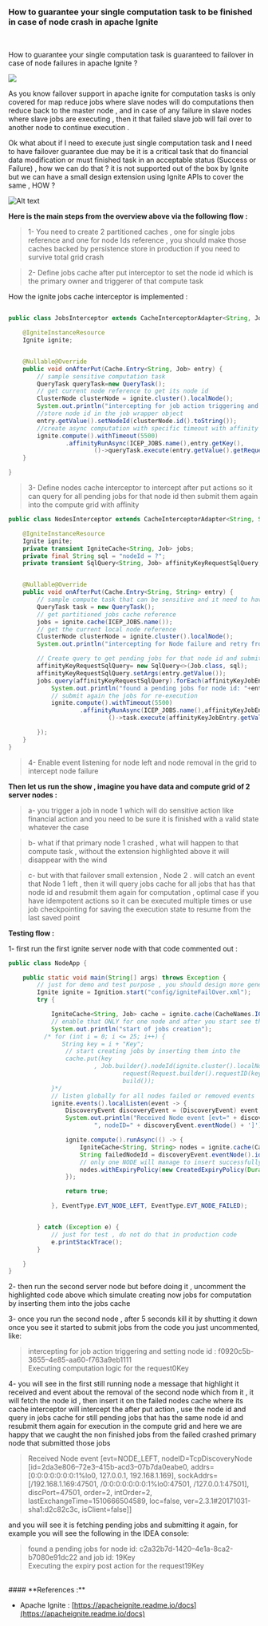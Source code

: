 ### How to guarantee your single computation task to be finished in case of node crash in apache Ignite 
</br>

How to guarantee your single computation task is guaranteed to failover in case
of node failures in apache Ignite ?


![](https://cdn-images-1.medium.com/max/800/1*Yclh5mXd8QfJu3AYMEfBWQ.png)

As you know failover support in apache ignite for computation tasks is only
covered for map reduce jobs where slave nodes will do computations then reduce
back to the master node , and in case of any failure in slave nodes where slave
jobs are executing , then it that failed slave job will fail over to another
node to continue execution .

Ok what about if I need to execute just single computation task and I need to
 have failover guarantee due may be it is a critical task that do financial data
modification or must finished task in an acceptable status (Success or Failure)
, how we can do that ? it is not supported out of the box by Ignite but we can
have a small design extension using Ignite APIs to cover the same , HOW ?

![Alt text](/config/igniteFailOver.jpg?raw=true "Overview design")

**Here is the main steps from the overview above via the following flow :**

> 1- You need to create 2 partitioned caches , one for single jobs reference and
> one for node Ids reference , you should make those caches backed by persistence
store in production if you need to survive total grid crash

> 2- Define jobs cache after put interceptor to set the node id which is the
> primary owner and triggerer of that compute task 

How the ignite jobs cache interceptor is implemented :
```java

public class JobsInterceptor extends CacheInterceptorAdapter<String, Job> {

    @IgniteInstanceResource
    Ignite ignite;


    @Nullable@Override
    public void onAfterPut(Cache.Entry<String, Job> entry) {
        // sample sensitive computation task
        QueryTask queryTask=new QueryTask();
        // get current node reference to get its node id
        ClusterNode clusterNode = ignite.cluster().localNode();
        System.out.println("intercepting for job action triggering and setting node id : "+ clusterNode.id().toString());
        //store node id in the job wrapper object
        entry.getValue().setNodeId(clusterNode.id().toString());
        //create async computation with specific timeout with affinity to the jobs data cache to have collocated computation
        ignite.compute().withTimeout(5500)
                .affinityRunAsync(ICEP_JOBS.name(),entry.getKey(),
                        ()->queryTask.execute(entry.getValue().getRequest()));
    }

}
```
> 3- Define nodes cache interceptor to intercept after put actions so it can query
> for all pending jobs for that node id then submit them again into the compute
grid with affinity 
```java
public class NodesInterceptor extends CacheInterceptorAdapter<String, String> {

    @IgniteInstanceResource
    Ignite ignite;
    private transient IgniteCache<String, Job> jobs;
    private final String sql = "nodeId = ?";
    private transient SqlQuery<String, Job> affinityKeyRequestSqlQuery;


    @Nullable@Override
    public void onAfterPut(Cache.Entry<String, String> entry) {
        // sample compute task that can be sensitive and it need to have fail over support
        QueryTask task = new QueryTask();
        // get partitioned jobs cache reference
        jobs = ignite.cache(ICEP_JOBS.name());
        // get the current local node reference
        ClusterNode clusterNode = ignite.cluster().localNode();
        System.out.println("intercepting for Node failure and retry from node id : "+ clusterNode.id().toString()+" to node id : "+entry.getValue());

        // Create query to get pending jobs for that node id and submit them again
        affinityKeyRequestSqlQuery= new SqlQuery<>(Job.class, sql);
        affinityKeyRequestSqlQuery.setArgs(entry.getValue());
        jobs.query(affinityKeyRequestSqlQuery).forEach(affinityKeyJobEntry -> {
            System.out.println("found a pending jobs for node id: "+entry.getValue() +" and job id: "+affinityKeyJobEntry.getKey());
            // submit again the jobs for re-execution
            ignite.compute().withTimeout(5500)
                    .affinityRunAsync(ICEP_JOBS.name(),affinityKeyJobEntry.getKey(),
                            ()->task.execute(affinityKeyJobEntry.getValue().request));

        });
    }
}
```



> 4- Enable event listening for node left and node removal in the grid to
> intercept node failure

**Then let us run the show , imagine you have data and compute grid of 2 server
nodes :**

> a- you trigger a job in node 1 which will do sensitive action like financial
> action and you need to be sure it is finished with a valid state whatever the
case 

> b- what if that primary node 1 crashed , what will happen to that compute task ,
> without the extension highlighted above it will disappear with the wind 

> c- but with that failover small extension , Node 2 . will catch an event that
> Node 1 left , then it will query jobs cache for all jobs that has that node id
and resubmit them again for computation , optimal case if you have idempotent
actions so it can be executed multiple times or use job checkpointing for saving
the execution state to resume from the last saved point 

**Testing flow :**

1- first run the first ignite server node with that code commented out :
```java
public class NodeApp {

    public static void main(String[] args) throws Exception {
        // just for demo and test purpose , you should design more generic bootstrap logic to start your node
        Ignite ignite = Ignition.start("config/igniteFailOver.xml");
        try {

            IgniteCache<String, Job> cache = ignite.cache(CacheNames.ICEP_JOBS.name());
            // enable that ONLY for one node and after you start see the system outs , you can kill that node to see the fail over logic in the second node
            System.out.println("start of jobs creation");
          /* for (int i = 0; i <= 25; i++) {
               String key = i + "Key";
                // start creating jobs by inserting them into the
                cache.put(key
                        , Job.builder().nodeId(ignite.cluster().localNode().id().toString()).
                                request(Request.builder().requestID(key).modifiedTimestamp(System.currentTimeMillis()).build()).
                                build());
            }*/
            // listen globally for all nodes failed or removed events
            ignite.events().localListen(event -> {
                DiscoveryEvent discoveryEvent = (DiscoveryEvent) event;
                System.out.println("Received Node event [evt=" + discoveryEvent.name() +
                        ", nodeID=" + discoveryEvent.eventNode() + ']');

                ignite.compute().runAsync(() -> {
                    IgniteCache<String, String> nodes = ignite.cache(CacheNames.ICEP_NODES.name());
                    String failedNodeId = discoveryEvent.eventNode().id().toString();
                    // only one NODE will manage to insert successfully as it it is an atomic operation and thread safe
                    nodes.withExpiryPolicy(new CreatedExpiryPolicy(Duration.ONE_HOUR)).putIfAbsent(failedNodeId, failedNodeId);
                });

                return true;

            }, EventType.EVT_NODE_LEFT, EventType.EVT_NODE_FAILED);


        } catch (Exception e) {
            // just for test , do not do that in production code
            e.printStackTrace();
        }

    }
}

```
2- then run the second server node but before doing it , uncomment the
highlighted code above which simulate creating now jobs for computation by
inserting them into the jobs cache

3- once you run the second node , after 5 seconds kill it by shutting it down
once you see it started to submit jobs from the code you just uncommented, like:

> intercepting for job action triggering and setting node id :
> f0920c5b-3655–4e85-aa60-f763a9eb1111<br> Executing computation logic for the
request0Key

4- you will see in the first still running node a message that highlight it
received and event about the removal of the second node which from it , it will
fetch the node id , then insert it on the failed nodes cache where its cache
interceptor will intercept the after put action , use the node id and query in
jobs cache for still pending jobs that has the same node id and resubmit them
again for execution in the compute grid and here we are happy that we caught the
non finished jobs from the failed crashed primary node that submitted those jobs

> Received Node event [evt=NODE_LEFT, nodeID=TcpDiscoveryNode
> [id=2da3e806–72e3–415b-acd3–07b7da0eabe0, addrs=[0:0:0:0:0:0:0:1%lo0, 127.0.0.1,
192.168.1.169], sockAddrs=[/192.168.1.169:47501, /0:0:0:0:0:0:0:1%lo0:47501,
/127.0.0.1:47501], discPort=47501, order=2, intOrder=2,
lastExchangeTime=1510666504589, loc=false, ver=2.3.1#20171031-sha1:d2c82c3c,
isClient=false]]

and you will see it is fetching pending jobs and submitting it again, for
example you will see the following in the IDEA console:

> found a pending jobs for node id: c2a32b7d-1420–4e1a-8ca2-b7080e91dc22 and job
> id: 19Key<br> Executing the expiry post action for the request19Key

<br> 
#### **References :**

* Apache Ignite :
[https://apacheignite.readme.io/docs](https://apacheignite.readme.io/docs)

<br> 
